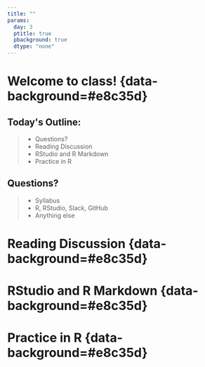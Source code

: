 ```yaml
---
title: ""
params:
  day: 3
  ptitle: true
  pbackground: true
  dtype: "none"
---
```


# Welcome to class! {data-background=#e8c35d}

## Today's Outline:

>- Questions?
>- Reading Discussion
>- RStudio and R Markdown
>- Practice in R

## Questions?

>- Syllabus
>- R, RStudio, Slack, GitHub
>- Anything else

# Reading Discussion {data-background=#e8c35d}


# RStudio and R Markdown {data-background=#e8c35d}


# Practice in R  {data-background=#e8c35d}




<!--------------------------------

## What is data science?

Answer: A venn diagram ( [here](https://www.omnisci.com/learn/data-science), [here](https://data36.com/what-is-data-science/), and [here](https://www.innoarchitech.com/blog/what-is-data-science-does-data-scientist-do))

["The Business of Data" video](https://www.youtube.com/watch?v=eMOY79x6drA)

Hadley Wickham's [diagram](https://r4ds.had.co.nz/)

# Syllabus (continued from Day 1)  {data-background=#e8c35d}

## Specifications Grading

![](images/grade_sets.png)

## Workload to get an "A"

![](intro_day3_files/figure-revealjs/unnamed-chunk-1-1.png)


## To get a "B"

You don't do **B** work on all the tasks and case studies - You do **A** work on half of them.

* Focus on the first 5-weeks material. Pick and choose work after the foundation material.
* I know everyone can earn a B or higher.

## How to get help

> - Slack 
> - R-Lab
> - My office hours

## Questions about the syllabus?

# Task 1 {data-background=#e8c35d}

## Questions about R and/or R-Studio?

## Getting R-Studio under control

# Reading Discussion  {data-background=#e8c35d}

## How Humans See Data

[John Rauser Video](https://www.youtube.com/embed/fSgEeI2Xpdc?rel=0&amp;start=0){target="blank"}

[Class comments.](https://docs.google.com/spreadsheets/d/1Dfj68hm77XwnQgV5mSw3ja3cRTJgcOYYEDKD5RmKjBY/edit?usp=sharing)

> - What did you learn?
> - Were you surprised by anything?
> - Do you disagree with anything he said?

## 7 methods of encoding data

#### Ordered by accuracy of perceptual estimation.

1. Position along a common scale
2. Position on common, non-aligned scale
3. Length
4. Angle or slope
5. Area
6. Volume/density/saturation of "color"
7. Color hue

## Quote from Tufte

> Above all else, show the data

## [Being a Better Online Reader](https://www.newyorker.com/science/maria-konnikova/being-a-better-online-reader)

What do you agree with? Disagree?

What's your plan to succeed this semester?

# Looking Ahead {data-background=#e8c35d}

## Task 2

> - Github
> - Professional Photo
> - Data Science Society

## Before next class...
> - Sign up for a one-on-one interview with Sister Larson
> - Finish Task 2
> - Look over Case Study 1




------------------------------>
